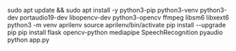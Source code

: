 sudo apt update && sudo apt install -y python3-pip python3-venv python3-dev portaudio19-dev libopencv-dev python3-opencv ffmpeg libsm6 libxext6
python3 -m venv aprilenv
source aprilenv/bin/activate
pip install --upgrade pip
pip install flask opencv-python mediapipe SpeechRecognition pyaudio
python app.py

